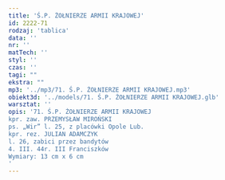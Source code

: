 ```yaml
---
title: 'Ś.P. ŻOŁNIERZE ARMII KRAJOWEJ'
id: 2222-71
rodzaj: 'tablica'
data: ''
nr: ''
matTech: ''
styl: ''
czas: ''
tagi: ""
ekstra: ""
mp3: '../mp3/71. Ś.P. ŻOŁNIERZE ARMII KRAJOWEJ.mp3'
obiekt3d: '../models/71. Ś.P. ŻOŁNIERZE ARMII KRAJOWEJ.glb'
warsztat: ''
opis: '71. Ś.P. ŻOŁNIERZE ARMII KRAJOWEJ
kpr. zaw. PRZEMYSŁAW MIROŃSKI
ps. „Wir” l. 25, z placówki Opole Lub.
kpr. rez. JULIAN ADAMCZYK 
l. 26, zabici przez bandytów 
4. III. 44r. III Franciszków 
Wymiary: 13 cm x 6 cm 
'
---
```


